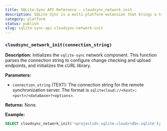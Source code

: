 ```yaml
---
title: SQLite-Sync API Reference - cloudsync_network_init
description: SQLite Sync is a multi-platform extension that brings a true local-first experience to your applications with minimal effort.
category: platform
status: publish
slug: sqlite-sync-api-cloudsync-network-init
---
```


### `cloudsync_network_init(connection_string)`

**Description:** Initializes the `sqlite-sync` network component. This function parses the connection string to configure change checking and upload endpoints, and initializes the cURL library.

**Parameters:**

- `connection_string` (TEXT): The connection string for the remote synchronization server. The format is `sqlitecloud://<host>:<port>/<database>?<options>`.

**Returns:** None.

**Example:**

```sql
SELECT cloudsync_network_init('<projectid>.sqlite.cloud/<db>.sqlite');
```
